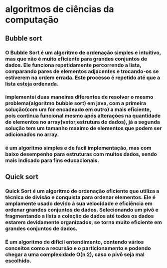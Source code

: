 # algoritmos de ciências da computação


## Bubble sort

### O Bubble Sort é um algoritmo de ordenação simples e intuitivo, mas que não é muito eficiente para grandes conjuntos de dados. Ele funciona repetidamente percorrendo a lista, comparando pares de elementos adjacentes e trocando-os se estiverem na ordem errada. Este processo é repetido até que a lista esteja ordenada.
### implementei duas maneiras diferentes de resolver o mesmo problema(algoritmo bubble sort) em java, com a primeira solução(com um for encadeado em outro) a mais eficiente, pois continua funcional mesmo após alterações na quantidade de elementos no array(vetor,estrutura de dados), já a segunda solução tem um tamanho maximo de elementos que podem ser adicionados no array.
### é um algoritmo simples e de facil implementação, mas com baixo desempenho para estruturas com muitos dados, sendo mais indicado para fins educacionais.

## Quick sort

### Quick Sort é um algoritmo de ordenação eficiente que utiliza a técnica de divisão e conquista para ordenar elementos. Ele é amplamente usado devido à sua velocidade e eficiência em ordenar grandes conjuntos de dados. Selecionando um pivô e fragmentando a lista a coleção de dados até todos os dados estarem devidamente organizados, se torna muito eficiente em grandes conjuntos de dados.
### É um algoritmo de difícil entendimento, contendo vários conceitos como a recursão e o particionamento e podendo chegar a uma complexidade O(n 2), caso o pivô seja mal escolhido.
